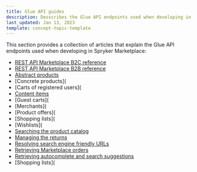 ```yaml
---
title: Glue API guides
description: Desscribes the Glue API endpoints used when developing in Spryker Marketplace
last_updated: Jan 13, 2023
template: concept-topic-template
---
```


This section provides a collection of articles that explain the Glue API endpoints used when developing in Spryker Marketplace:
* [REST API Marketplace B2C reference](/docs/marketplace/dev/glue-api-guides/202204.0/rest-api-b2c-reference.html)
* [REST API Marketplace B2B reference](/docs/marketplace/dev/glue-api-guides/202204.0/rest-api-b2b-reference.html)
* [Abstract products](/docs/marketplace/dev/glue-api-guides/202204.0/abstract-products/retrieving-abstract-products.html)
* [Concrete products](
* [Carts of registered users](
* [Content items](/docs/marketplace/dev/glue-api-guides/202204.0/content-items/retrieving-abstract-products-in-abstract-product-lists.html)
* [Guest carts](
* [Merchants](
* [Product offers](
* [Shopping lists](
* [Wishlists](
* [Searching the product catalog](/docs/marketplace/dev/glue-api-guides/202204.0/searching-the-product-catalog.html)
* [Managing the returns](/docs/marketplace/dev/glue-api-guides/202204.0/managing-the-returns.html)
* [Resolving search engine friendly URLs](/docs/marketplace/dev/glue-api-guides/202204.0/resolving-search-engine-friendly-urls.html)
* [Retrieving Marketplace orders](/docs/marketplace/dev/glue-api-guides/202204.0/retrieving-marketplace-orders.html)
* [Retrieving autocomplete and search suggestions](/docs/marketplace/dev/glue-api-guides/202204.0/retrieving-autocomplete-and-search-suggestions.html)
* [Shopping lists](
